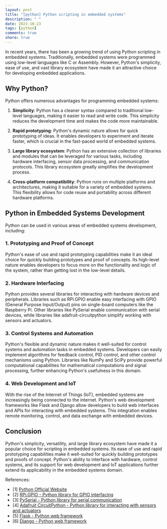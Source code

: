 ```yaml
---
layout: post
title: "[python] Python scripting in embedded systems"
description: " "
date: 2023-10-23
tags: [python]
comments: true
share: true
---
```


In recent years, there has been a growing trend of using Python scripting in embedded systems. Traditionally, embedded systems were programmed using low-level languages like C or Assembly. However, Python's simplicity, ease of use, and vast library ecosystem have made it an attractive choice for developing embedded applications.

## Why Python?

Python offers numerous advantages for programming embedded systems:

1. **Simplicity**: Python has a cleaner syntax compared to traditional low-level languages, making it easier to read and write code. This simplicity reduces the development time and makes the code more maintainable.

2. **Rapid prototyping**: Python's dynamic nature allows for quick prototyping of ideas. It enables developers to experiment and iterate faster, which is crucial in the fast-paced world of embedded systems.

3. **Large library ecosystem**: Python has an extensive collection of libraries and modules that can be leveraged for various tasks, including hardware interfacing, sensor data processing, and communication protocols. This library ecosystem greatly simplifies the development process.

4. **Cross-platform compatibility**: Python runs on multiple platforms and architectures, making it suitable for a variety of embedded systems. This flexibility allows for code reuse and portability across different hardware platforms.

## Python in Embedded Systems Development

Python can be used in various areas of embedded systems development, including:

### 1. Prototyping and Proof of Concept

Python's ease of use and rapid prototyping capabilities make it an ideal choice for quickly building prototypes and proof of concepts. Its high-level nature enables developers to focus more on the functionality and logic of the system, rather than getting lost in the low-level details.

### 2. Hardware Interfacing

Python provides several libraries for interacting with hardware devices and peripherals. Libraries such as RPi.GPIO enable easy interfacing with GPIO (General Purpose Input/Output) pins on single-board computers like the Raspberry Pi. Other libraries like PySerial enable communication with serial devices, while libraries like adafruit-circuitpython simplify working with sensors and actuators.

### 3. Control Systems and Automation

Python's flexible and dynamic nature makes it well-suited for control systems and automation tasks in embedded systems. Developers can easily implement algorithms for feedback control, PID control, and other control mechanisms using Python. Libraries like NumPy and SciPy provide powerful computational capabilities for mathematical computations and signal processing, further enhancing Python's usefulness in this domain.

### 4. Web Development and IoT

With the rise of the Internet of Things (IoT), embedded systems are increasingly being connected to the internet. Python's web development frameworks like Flask and Django allow developers to build web interfaces and APIs for interacting with embedded systems. This integration enables remote monitoring, control, and data exchange with embedded devices.

## Conclusion

Python's simplicity, versatility, and large library ecosystem have made it a popular choice for scripting in embedded systems. Its ease of use and rapid prototyping capabilities make it well-suited for quickly building prototypes and proofs of concept. Python's ability to interface with hardware, control systems, and its support for web development and IoT applications further extend its applicability in the embedded systems domain.

References:
- [1] [Python Official Website](https://www.python.org/)
- [2] [RPi.GPIO - Python library for GPIO interfacing](https://pypi.org/project/RPi.GPIO/)
- [3] [PySerial - Python library for serial communication](https://pyserial.readthedocs.io/en/latest/)
- [4] [Adafruit CircuitPython - Python library for interacting with sensors and actuators](https://circuitpython.org/)
- [5] [Flask - Python web framework](https://flask.palletsprojects.com/)
- [6] [Django - Python web framework](https://www.djangoproject.com/)